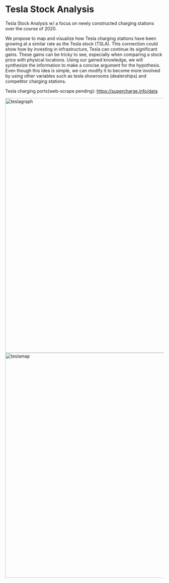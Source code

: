 # Tesla Stock Analysis

Tesla Stock Analysis w/ a focus on newly constructed charging stations over the course of 2020. 

We propose to map and visualize how Tesla charging stations have been growing at a similar rate as the Tesla stock (TSLA). This connection could show how by investing in infrastructure, Tesla can continue its significant gains. These gains can be tricky to see, especially when comparing a stock price with physical locations. Using our gained knowledge, we will synthesize the information to make a concise argument for the hypothesis. Even though this idea is simple, we can modify it to become more involved by using other variables such as tesla showrooms (dealerships) and competitor charging stations.

Tesla charging ports(web-scrape pending): https://supercharge.info/data


<img width="808" alt="teslagraph" src="https://user-images.githubusercontent.com/70656160/113898303-be188300-9799-11eb-9f60-4bc4099ea4c2.png">



<img width="714" alt="teslamap" src="https://user-images.githubusercontent.com/70656160/113898390-d4beda00-9799-11eb-9993-97ca69de4c17.png">

